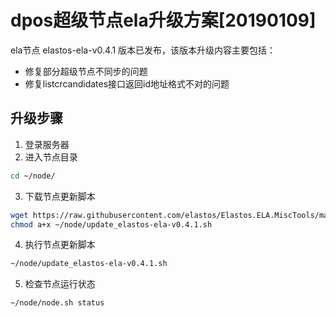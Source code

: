 # dpos超级节点ela升级方案[20190109]

ela节点 elastos-ela-v0.4.1 版本已发布，该版本升级内容主要包括：
- 修复部分超级节点不同步的问题
- 修复listcrcandidates接口返回id地址格式不对的问题


## 升级步骤

1. 登录服务器
2. 进入节点目录

```bash
cd ~/node/
```

3. 下载节点更新脚本

```bash
wget https://raw.githubusercontent.com/elastos/Elastos.ELA.MiscTools/master/script/ela/update_elastos-ela-v0.4.1.sh;
chmod a+x ~/node/update_elastos-ela-v0.4.1.sh
```

4. 执行节点更新脚本

```bash
~/node/update_elastos-ela-v0.4.1.sh
```

5. 检查节点运行状态

```bash
~/node/node.sh status
```